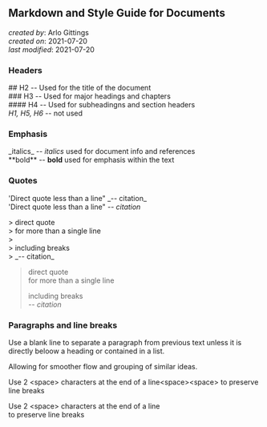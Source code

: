 ## Markdown and Style Guide for Documents
_created by_: Arlo Gittings  
_created on_: 2021-07-20  
_last modified_: 2021-07-20  
### Headers
\#\#   H2 -- Used for the title of the document  
\#\#\#  H3 -- Used for major headings and chapters  
\#\#\#\# H4 -- Used for subheadingns and section headers  
_H1, H5, H6_ -- not used  
### Emphasis
\_italics\_ -- _italics_ used for document info and references  
\*\*bold\*\* -- **bold** used for emphasis within the text  
### Quotes
'Direct quote less than a line" \_-- citation\_  
'Direct quote less than a line" _-- citation_  

\> direct quote  
\> for more than a single  line  
\>  
\> including breaks  
\> \_-- citation\_

> direct quote  
> for more than a single line  
>  
> including breaks  
> _-- citation_  

### Paragraphs and line breaks
Use a blank line to separate a paragraph from previous text unless it is
directly beloow a heading or contained in a list. 

Allowing for smoother flow and grouping of similar ideas.

Use 2 \<space\> characters at the end of a line\<space\>\<space\>
to preserve line breaks

Use 2 \<space\> characters at the end of a line   
to preserve line breaks
